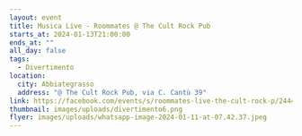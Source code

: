 ```yaml
---
layout: event
title: Musica Live - Roommates @ The Cult Rock Pub
starts_at: 2024-01-13T21:00:00
ends_at: ""
all_day: false
tags:
  - Divertimento
location:
  city: Abbiategrasso
  address: "@ The Cult Rock Pub, via C. Cantù 39"
link: https://facebook.com/events/s/roommates-live-the-cult-rock-p/24449685081342730/
thumbnail: images/uploads/divertimento6.png
flyer: images/uploads/whatsapp-image-2024-01-11-at-07.42.37.jpeg
---
```

